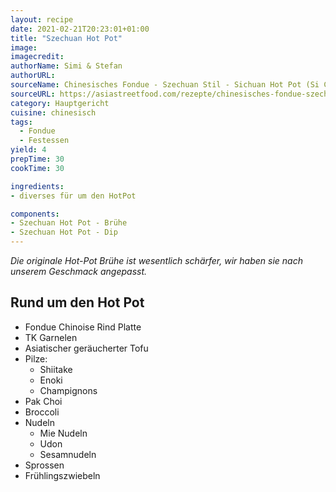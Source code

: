 ```yaml
---
layout: recipe
date: 2021-02-21T20:23:01+01:00
title: "Szechuan Hot Pot"
image: 
imagecredit:
authorName: Simi & Stefan
authorURL: 
sourceName: Chinesisches Fondue - Szechuan Stil - Sichuan Hot Pot (Si Chuan Huo Guo)
sourceURL: https://asiastreetfood.com/rezepte/chinesisches-fondue-szechuan-stil-rezept/#
category: Hauptgericht
cuisine: chinesisch
tags: 
  - Fondue
  - Festessen
yield: 4
prepTime: 30
cookTime: 30

ingredients:
- diverses für um den HotPot

components:
- Szechuan Hot Pot - Brühe
- Szechuan Hot Pot - Dip
---
```


*Die originale Hot-Pot Brühe ist wesentlich schärfer, wir haben sie nach unserem Geschmack angepasst.*

## Rund um den Hot Pot
- Fondue Chinoise Rind Platte
- TK Garnelen
- Asiatischer geräucherter Tofu
- Pilze:
  - Shiitake
  - Enoki
  - Champignons
- Pak Choi
- Broccoli
- Nudeln
  - Mie Nudeln
  - Udon
  - Sesamnudeln
- Sprossen
- Frühlingszwiebeln
